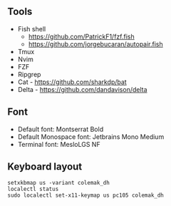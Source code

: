 ## Tools
- Fish shell
  - https://github.com/PatrickF1/fzf.fish
  - https://github.com/jorgebucaran/autopair.fish
- Tmux
- Nvim
- FZF
- Ripgrep
- Cat - https://github.com/sharkdp/bat
- Delta - https://github.com/dandavison/delta

## Font
- Default font: Montserrat Bold
- Default Monospace font: Jetbrains Mono Medium
- Terminal font: MesloLGS NF

## Keyboard layout
```
setxkbmap us -variant colemak_dh
localectl status
sudo localectl set-x11-keymap us pc105 colemak_dh 
```

